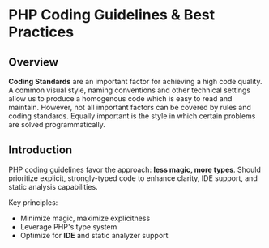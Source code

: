 
# PHP Coding Guidelines & Best Practices

## Overview

**Coding Standards** are an important factor for achieving a high code quality. A common visual style, naming conventions and other technical settings allow us to produce a homogenous code which is easy to read and maintain. However, not all important factors can be covered by rules and coding standards. Equally important is the style in which certain problems are solved programmatically.



## Introduction

PHP coding guidelines favor the approach: **less magic, more types**. Should prioritize explicit, strongly-typed code to enhance clarity, IDE support, and static analysis capabilities.

Key principles:

- Minimize magic, maximize explicitness
- Leverage PHP's type system
- Optimize for **IDE** and static analyzer support

